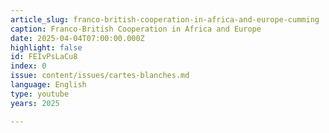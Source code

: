 ```yaml
---
article_slug: franco-british-cooperation-in-africa-and-europe-cumming
caption: Franco-British Cooperation in Africa and Europe
date: 2025-04-04T07:00:00.000Z
highlight: false
id: FEIvPsLaCu8
index: 0
issue: content/issues/cartes-blanches.md
language: English
type: youtube
years: 2025

---
```

